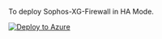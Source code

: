 To deploy Sophos-XG-Firewall in HA Mode.

[![Deploy to Azure](https://azuredeploy.net/deploybutton.png)](https://portal.azure.com/#create/Microsoft.Template/uri/https%3A%2F%2Fraw.githubusercontent.com%2mcs1970%2thincit%2sophos-xg-aa%2SophosHAAzureTemplatev3.json)
